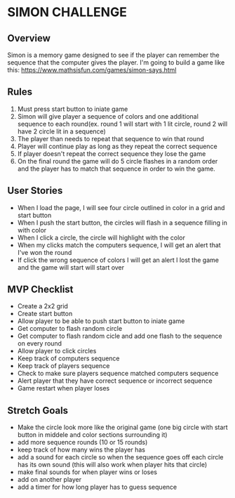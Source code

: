 # SIMON CHALLENGE

## Overview
Simon is a memory game designed to see if the player can remember the sequence that the computer gives the player.
I'm going to build a game like this: https://www.mathsisfun.com/games/simon-says.html

## Rules
1. Must press start button to iniate game
1. Simon will give player a sequence of colors and one additional sequence to each round(ex. round 1 will start with 1 lit circle, round 2 will have 2 circle lit in a sequence)
1. The player than needs to repeat that sequence to win that round
1. Player will continue play as long as they repeat the correct sequence
1. If player doesn't repeat the correct sequence they lose the game
1. On the final round the game will do 5 circle flashes in a random order and the player has to match that sequence in order to win the game.

## User Stories
 - When I load the page, I will see four circle outlined in color in a grid and start button
 - When I push the start button, the circles will flash in a sequence filling in with color
 - When I click a circle, the circle will highlight with the color
 - When my clicks match the computers sequence, I will get an alert that I've won the round
 - If click the wrong sequence of colors I will get an alert I lost the game and the game will start will start over


## MVP Checklist
- Create a 2x2 grid
- Create start button
- Allow player to be able to push start button to iniate game
- Get computer to flash random circle
- Get computer to flash random cicle and add one flash to the sequence on every round
- Allow player to click circles
- Keep track of computers sequence
- Keep track of players sequence
- Check to make sure players sequence matched computers sequence
- Alert player that they have correct sequence or incorrect sequence
- Game restart when player loses

## Stretch Goals
- Make the circle look more like the original game (one big circle with start button in middele and color sections surrounding it)
- add more sequence rounds (10 or 15 rounds)
- keep track of how many wins the player has
- add a sound for each circle so when the sequence goes off each circle has its own sound (this will also work when player hits that circle)
- make final sounds for when player wins or loses
- add on another player
- add a timer for how long player has to guess sequence




